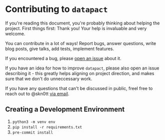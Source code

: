 # Contributing to `datapact`

If you're reading this document, you're probably thinking about helping the project.
First things first: Thank you! Your help is invaluable and very welcome.

You can contribute in a lot of ways! Report bugs, answer questions, write blog posts, give talks, add tests, implement features.

If you encountered a bug, please [open an issue](https://github.com/skn0tt/datapact/issues/new) about it.

If you have an idea for how to improve `datapact`, please also open an issue describing it - this greatly helps aligning on project direction, and makes sure that we don't do unneccessary work.

If you have any questions that can't be discussed in public, freel free to reach out to @skn0tt [via email](mailto:datapact@simonknott.de).

## Creating a Development Environment

1. `python3 -m venv env`
2. `pip install -r requirements.txt`
3. `pre-commit install`
